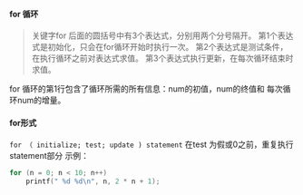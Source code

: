 #### for 循环
> 关键字for 后面的圆括号中有3个表达式，分别用两个分号隔开。
第1个表达式是初始化，只会在for循环开始时执行一次。
第2个表达式是测试条件，在执行循环之前对表达式求值。
第3个表达式执行更新，在每次循环结束时求值。

for 循环的第1行包含了循环所需的所有信息：num的初值，num的终值和
每次循环num的增量。


#### for形式
`
for （ initialize; test; update )
	statement
`
在test 为假或0之前，重复执行statement部分
示例：
```c
for (n = 0; n < 10; n++)
	printf(" %d %d\n", n, 2 * n + 1);
```
